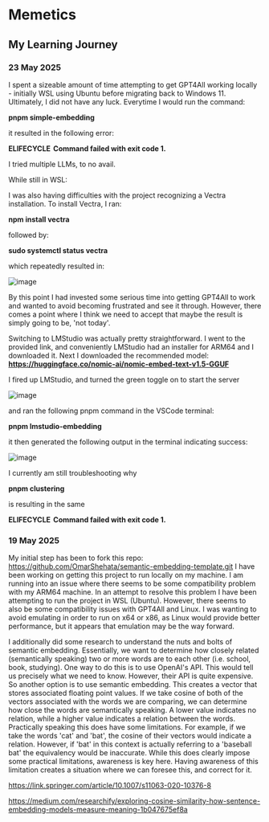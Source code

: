 # Memetics

## My Learning Journey

### 23 May 2025

I spent a sizeable amount of time attempting to get GPT4All working locally - initially WSL using Ubuntu before migrating back to Windows 11. Ultimately, I did not have any luck. Everytime I would run the command:

**pnpm simple-embedding**

it resulted in the following error:

**ELIFECYCLE  Command failed with exit code 1.**

I tried multiple LLMs, to no avail. 


While still in WSL:

I was also having difficulties with the project recognizing a Vectra installation. To install Vectra, I ran:

**npm install vectra**

followed by:

**sudo systemctl status vectra**

which repeatedly resulted in:

![image](https://github.com/user-attachments/assets/7734cc8e-972c-496a-a6aa-9abad799a2a1)

By this point I had invested some serious time into getting GPT4All to work and wanted to avoid becoming frustrated and see it through. However, there comes a point where I think we need to accept that maybe the result is simply going to be, 'not today'.

Switching to LMStudio was actually pretty straightforward. I went to the provided link, and conveniently LMStudio had an installer for ARM64 and I downloaded it. Next I downloaded the recommended model: **https://huggingface.co/nomic-ai/nomic-embed-text-v1.5-GGUF**

I fired up LMStudio, and turned the green toggle on to start the server

![image](https://github.com/user-attachments/assets/d29f5064-e526-4adc-af4b-34ddc0693184)

and ran the following pnpm command in the VSCode terminal:

**pnpm lmstudio-embedding**

it then generated the following output in the terminal indicating success:

![image](https://github.com/user-attachments/assets/c2e32d2f-3b47-4ed2-8be4-e197a395e219)

I currently am still troubleshooting why 

**pnpm clustering** 

is resulting in the same

**ELIFECYCLE  Command failed with exit code 1.**


### 19 May 2025
My initial step has been to fork this repo: https://github.com/OmarShehata/semantic-embedding-template.git
I have been working on getting this project to run locally on my machine.  I am running into an issue where there seems to be some compatibility problem with my ARM64 machine. In an attempt to resolve this problem I have been attempting to run the project in WSL (Ubuntu). However, there seems to also be some compatibility issues with GPT4All and Linux. I was wanting to avoid emulating in order to run on x64 or x86, as Linux would provide better performance, but it appears that emulation may be the way forward.

I additionally did some research to understand the nuts and bolts of semantic embedding. Essentially, we want to determine how closely related (semantically speaking) two or more words are to each other (i.e. school, book, studying). One way to do this is to use OpenAI's API. This would tell us precisely what we need to know. However, their API is quite expensive. So another option is to use semantic embedding. This creates a vector that stores associated floating point values. If we take cosine of both of the vectors associated with the words we are comparing, we can determine how close the words are semantically speaking. A lower value indicates no relation, while a higher value indicates a relation between the words. Practically speaking this does have some limitations. For example, if we take the words 'cat' and 'bat', the cosine of their vectors would indicate a relation. However, if 'bat' in this context is actually referring to a 'baseball bat' the equivalency would be inaccurate. While this does clearly impose some practical limitations, awareness is key here. Having awareness of this limitation creates a situation where we can foresee this, and correct for it.

https://link.springer.com/article/10.1007/s11063-020-10376-8

https://medium.com/researchify/exploring-cosine-similarity-how-sentence-embedding-models-measure-meaning-1b047675ef8a



